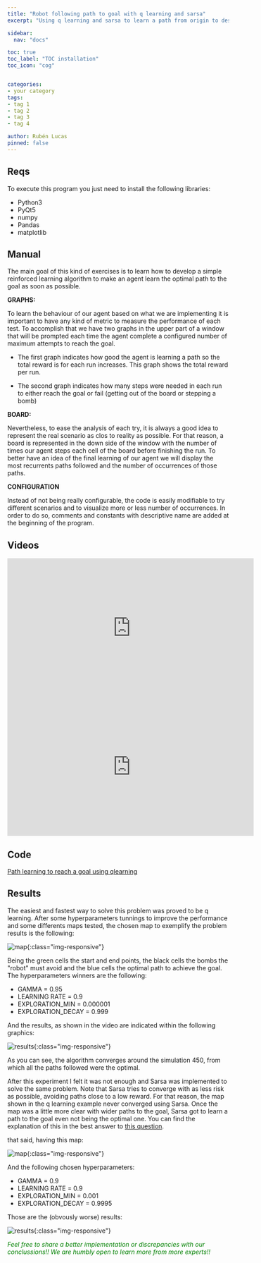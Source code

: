 ```yaml
---
title: "Robot following path to goal with q learning and sarsa"
excerpt: "Using q learning and sarsa to learn a path from origin to destination through a mesh board"

sidebar:
  nav: "docs"

toc: true
toc_label: "TOC installation"
toc_icon: "cog"


categories:
- your category
tags:
- tag 1
- tag 2
- tag 3
- tag 4

author: Rubén Lucas
pinned: false
---
```


## Reqs

To execute this program you just need to install the following libraries:
- Python3
- PyQt5
- numpy
- Pandas
- matplotlib

## Manual

The main goal of this kind of exercises is to learn how to develop a simple reinforced learning algorithm to make an agent learn the optimal path to the goal as soon as possible.

<strong>GRAPHS:</strong>

To learn the behaviour of our agent based on what we are implementing it is important to have any kind of metric to measure the performance of each test.
To accomplish that we have two graphs in the upper part of a window that will be prompted each time the agent complete a configured number of maximum attempts to reach the goal.

- The first graph indicates how good the agent is learning a path so the total reward is for each run increases. This graph shows the total reward per run.

- The second graph indicates how many steps were needed in each run to either reach the goal or fail (getting out of the board or stepping a bomb)

<strong>BOARD:</strong>

Nevertheless, to ease the analysis of each try, it is always a good idea to represent the real scenario as clos to reality as possible. For that reason, a board is represented in the down side of the window with the number of times our agent steps each cell of the board before finishing the run. To better have an idea of the final learning of our agent we will display the most recurrents paths followed and the number of occurrences of those paths.

<strong>CONFIGURATION</strong>

Instead of not being really configurable, the code is easily modifiable to try different scenarios and to visualize more or less number of occurrences. In order to do so, comments and constants with descriptive name are added at the beginning of the program.


## Videos

<iframe width="560" height="315" src="https://www.youtube.com/embed/5pHcHyNFSP4" frameborder="0" allow="accelerometer; autoplay; clipboard-write; encrypted-media; gyroscope; picture-in-picture" allowfullscreen></iframe>

<br/>

<iframe width="560" height="315" src="https://www.youtube.com/embed/HHlRMhiZWCM" frameborder="0" allow="accelerometer; autoplay; clipboard-write; encrypted-media; gyroscope; picture-in-picture" allowfullscreen></iframe>

## Code

[Path learning to reach a goal using qlearning](https://github.com/RoboticsLabURJC/2020-phd-ruben-lucas/tree/master/robot_mesh)

## Results

The easiest and fastest way to solve this problem was proved to be q learning. After some hyperparameters tunnings to improve the performance and some differents maps tested, the chosen map to exemplify the problem results is the following:

![map]({{site.baseurl}}/assets/images/results_images/robotmesh/mapqlearning.png){:class="img-responsive"}

Being the green cells the start and end points, the black cells the bombs the "robot" must avoid and the blue cells the optimal path to achieve the goal.
The hyperparameters winners are the following:

- GAMMA = 0.95
- LEARNING RATE = 0.9
- EXPLORATION_MIN = 0.000001
- EXPLORATION_DECAY = 0.999 


And the results, as shown in the video are indicated within the following graphics:

![results]({{site.baseurl}}/assets/images/results_images/robotmesh/resultsqlearning.png){:class="img-responsive"}

As you can see, the algorithm converges around the simulation 450, from which all the paths followed were the optimal.

After this experiment I felt it was not enough and Sarsa was implemented to solve the same problem.
Note that Sarsa tries to converge with as less risk as possible, avoiding paths close to a low reward. For that reason, the map shown in the q learning example never converged using Sarsa. Once the map was a little more clear with wider paths to the goal, Sarsa got to learn a path to the goal even not being the optimal one.
You can find the explanation of this in the best answer to [this question](https://stats.stackexchange.com/questions/326788/when-to-choose-sarsa-vs-q-learning).

that said, having this map:

![map]({{site.baseurl}}/assets/images/results_images/robotmesh/mapsarsa.png){:class="img-responsive"}

And the following chosen hyperparameters:

- GAMMA = 0.9
- LEARNING RATE = 0.9
- EXPLORATION_MIN = 0.001
- EXPLORATION_DECAY = 0.9995

Those are the (obvously worse) results:

![results]({{site.baseurl}}/assets/images/results_images/robotmesh/resultssarsa.png){:class="img-responsive"}



<span style="color:green">*Feel free to share a better implementation or discrepancies with our conclussions!! We are humbly open to learn more from more experts!!*</span>

